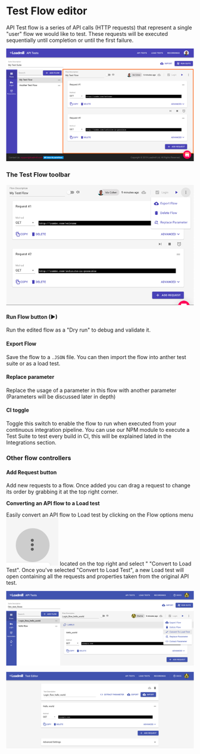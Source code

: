 # Test Flow editor

API Test flow is a series of API calls \(HTTP requests\) that represent a single "user" flow we would like to test. These requests will be executed sequentially until completion or until the first failure.

![Test Flow editor section](../../.gitbook/assets/image%20%2811%29.png)

### The Test Flow toolbar

![](../../.gitbook/assets/image%20%2810%29.png)

#### **Run Flow button** \(▶\)

Run the edited flow as a "Dry run" to debug and validate it.

#### **Export Flow**

Save the flow to a `.JSON` file. You can then import the flow into anther test suite or as a load test.

#### **Replace parameter**

Replace the usage of a parameter in this flow with another parameter \(Parameters will be discussed later in depth\) 

#### **CI toggle**

Toggle this switch to enable the flow to run when executed from your continuous integration pipeline. You can use our NPM module to execute a Test Suite to test every build in CI, this will be explained lated in the Integrations section.

### Other flow controllers

#### **Add Request button**

Add new requests to a flow. Once added you can drag a request to change its order by grabbing it at the top right corner. 

**Converting an API flow to a Load test**

Easily convert an API flow to Load test by clicking on the Flow options menu ![](../../.gitbook/assets/screen-shot-2020-02-03-at-12.12.19-pm.png) located on the top right and select " "Convert to Load Test". Once you've selected "Convert to Load Test", a new Load test will open containing all the requests and properties taken from the original API test.

![Select &quot;Convert To Load Test&quot; in the flow&apos;s options menu](../../.gitbook/assets/assets_-lhdbundi3wpd9vsolzu_-m-9ve8pnpzqxg6k-l5h_-m-9yr0z6kwxn_zozw4h_screen-shot-2020-02-03-at-12.16.25-pm.png)

![The newly created Load Test from the API flow](../../.gitbook/assets/screen-shot-2020-02-03-at-12.16.40-pm.png)

